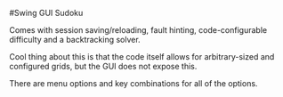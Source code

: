 #Swing GUI Sudoku

Comes with session saving/reloading, fault hinting, code-configurable difficulty and a backtracking solver.

Cool thing about this is that the code itself allows for arbitrary-sized and configured grids, 
but the GUI does not expose this.

There are menu options and key combinations for all of the options.